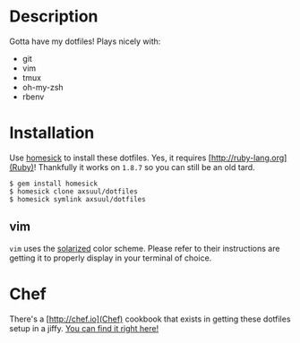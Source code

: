 # Description
Gotta have my dotfiles! Plays nicely with: 

- git
- vim
- tmux
- oh-my-zsh
- rbenv

# Installation
Use [homesick](https://github.com/technicalpickles/homesick) to install these dotfiles. Yes, it requires [http://ruby-lang.org](Ruby)! Thankfully it works on `1.8.7` so you can still be an old tard.

    $ gem install homesick
    $ homesick clone axsuul/dotfiles
    $ homesick symlink axsuul/dotfiles

## vim
`vim` uses the [solarized](https://github.com/altercation/solarized) color scheme. Please refer to their instructions are getting it to properly display in your terminal of choice.

# Chef
There's a [http://chef.io](Chef) cookbook that exists in getting these dotfiles setup in a jiffy. [You can find it right here!](https://github.com/axsuul/cookbook-dotfiles)
